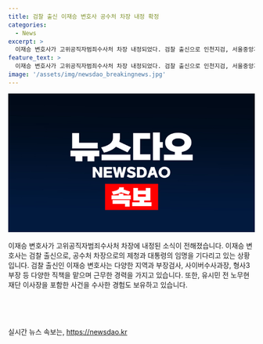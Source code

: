 ```yaml
---
title: 검찰 출신 이재승 변호사 공수처 차장 내정 확정
categories:
  - News
excerpt: >
  이재승 변호사가 고위공직자범죄수사처 차장 내정되었다. 검찰 출신으로 인천지검, 서울중앙지검, 대전지검 등에서 근무한 경력 보유. 유시민 전 노무현재단 이사장을 고발한 사건을 수사한 바 있다. 후속 인사로 좌천된 후 법무법인 지평에서 형사 전문 변호사로 활동 중.
feature_text: >
  이재승 변호사가 고위공직자범죄수사처 차장 내정되었다. 검찰 출신으로 인천지검, 서울중앙지검, 대전지검 등에서 근무한 경력 보유. 유시민 전 노무현재단 이사장을 고발한 사건을 수사한 바 있다. 후속 인사로 좌천된 후 법무법인 지평에서 형사 전문 변호사로 활동 중.
image: '/assets/img/newsdao_breakingnews.jpg'
---
```


<p><img src="/assets/img/newsdao_breakingnews.jpg" alt="flaretime 속보" /></p>

<p>이재승 변호사가 고위공직자범죄수사처 차장에 내정된 소식이 전해졌습니다. 이재승 변호사는 검찰 출신으로, 공수처 차장으로의 제청과 대통령의 임명을 기다리고 있는 상황입니다. 검찰 출신인 이재승 변호사는 다양한 지역과 부장검사, 사이버수사과장, 형사3부장 등 다양한 직책을 맡으며 근무한 경력을 가지고 있습니다. 또한, 유시민 전 노무현재단 이사장을 포함한 사건을 수사한 경험도 보유하고 있습니다.</p>

<p>​<p data-ke-size="size16"></p>​</p>
실시간 뉴스 속보는, <a href="https://newsdao.kr" rel="dofollow">https://newsdao.kr</a>


